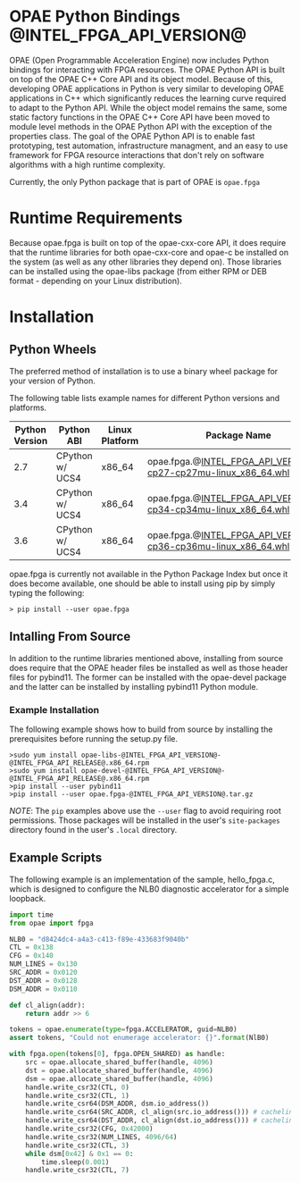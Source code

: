 # OPAE Python Bindings @INTEL_FPGA_API_VERSION@

OPAE (Open Programmable Acceleration Engine) now includes Python bindings for
interacting with FPGA resources. The OPAE Python API is built on top of the
OPAE C++ Core API and its object model. Because of this, developing OPAE
applications in Python is very similar to developing OPAE applications in C++
which significantly reduces the learning curve required to adapt to the Python API.
While the object model remains the same, some static factory functions in the
OPAE C++ Core API have been moved to module level methods in the OPAE Python API
with the exception of the properties class. The goal of the OPAE Python API is
to enable fast prototyping, test automation, infrastructure managment, and an
easy to use framework for FPGA resource interactions that don't rely on software
algorithms with a high runtime complexity.

Currently, the only Python package that is part of OPAE is `opae.fpga`

# Runtime Requirements
Because opae.fpga is built on top of the opae-cxx-core API, it does require
that the runtime libraries for both opae-cxx-core and opae-c be installed on
the system (as well as any other libraries they depend on). Those libraries can
be installed using the opae-libs package (from either RPM or DEB format -
depending on your Linux distribution).

# Installation

## Python Wheels
The preferred method of installation is to use a binary wheel package for your
version of Python.

The following table lists example names for different Python versions and
platforms.

| Python Version | Python ABI      | Linux Platform | Package Name |
|----------------|-----------------|----------------|--------------|
| 2.7 | CPython w/ UCS4 | x86_64 | opae.fpga.@INTEL_FPGA_API_VERSION@-cp27-cp27mu-linux_x86_64.whl |
| 3.4 | CPython w/ UCS4 | x86_64 | opae.fpga.@INTEL_FPGA_API_VERSION@-cp34-cp34mu-linux_x86_64.whl |
| 3.6 | CPython w/ UCS4 | x86_64 | opae.fpga.@INTEL_FPGA_API_VERSION@-cp36-cp36mu-linux_x86_64.whl |


opae.fpga is currently not available in the Python Package Index but once it
does become available, one should be able to install using pip by simply typing
the following:
```shell
> pip install --user opae.fpga
```

## Intalling From Source
In addition to the runtime libraries mentioned above, installing from source
does require that the OPAE header files be installed as well as those header
files for pybind11. The former can be installed with the opae-devel package and
the latter can be installed by installing pybind11 Python module.

### Example Installation
The following example shows how to build from source by installing the
prerequisites before running the setup.py file.

```shell
>sudo yum install opae-libs-@INTEL_FPGA_API_VERSION@-@INTEL_FPGA_API_RELEASE@.x86_64.rpm
>sudo yum install opae-devel-@INTEL_FPGA_API_VERSION@-@INTEL_FPGA_API_RELEASE@.x86_64.rpm
>pip install --user pybind11
>pip install --user opae.fpga-@INTEL_FPGA_API_VERSION@.tar.gz
```


_NOTE_: The `pip` examples above use the `--user` flag to avoid requiring root
permissions. Those packages will be installed in the user's `site-packages`
directory found in the user's `.local` directory.

## Example Scripts
The following example is an implementation of the sample, hello_fpga.c, which
is designed to configure the NLB0 diagnostic accelerator for a simple loopback.

```Python
import time
from opae import fpga

NLB0 = "d8424dc4-a4a3-c413-f89e-433683f9040b"
CTL = 0x138
CFG = 0x140
NUM_LINES = 0x130
SRC_ADDR = 0x0120
DST_ADDR = 0x0128
DSM_ADDR = 0x0110

def cl_align(addr):
    return addr >> 6

tokens = opae.enumerate(type=fpga.ACCELERATOR, guid=NLB0)
assert tokens, "Could not enumerage accelerator: {}".format(NlB0)

with fpga.open(tokens[0], fpga.OPEN_SHARED) as handle:
    src = opae.allocate_shared_buffer(handle, 4096)
    dst = opae.allocate_shared_buffer(handle, 4096)
    dsm = opae.allocate_shared_buffer(handle, 4096)
    handle.write_csr32(CTL, 0)
    handle.write_csr32(CTL, 1)
    handle.write_csr64(DSM_ADDR, dsm.io_address())
    handle.write_csr64(SRC_ADDR, cl_align(src.io_address())) # cacheline-aligned
    handle.write_csr64(DST_ADDR, cl_align(dst.io_address())) # cacheline-aligned
    handle.write_csr32(CFG, 0x42000)
    handle.write_csr32(NUM_LINES, 4096/64)
    handle.write_csr32(CTL, 3)
    while dsm[0x42] & 0x1 == 0:
        time.sleep(0.001)
    handle.write_csr32(CTL, 7)

```
